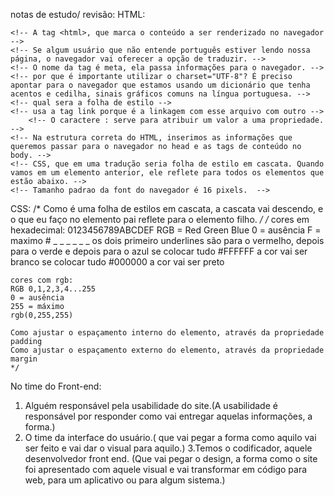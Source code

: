 notas de estudo/ revisão:
HTML:
<!-- A tag DOCTYPE serve para informar ao navegador qual versão do HTML estamos usando. -->
    <!-- A tag <html>, que marca o conteúdo a ser renderizado no navegador -->
    <!-- Se algum usuário que não entende português estiver lendo nossa página, o navegador vai oferecer a opção de traduzir. -->
    <!-- O nome da tag é meta, ela passa informações para o navegador. -->
    <!-- por que é importante utilizar o charset="UTF-8"? É preciso apontar para o navegador que estamos usando um dicionário que tenha acentos e cedilha, sinais gráficos comuns na língua portuguesa. -->
    <!-- qual sera a folha de estilo -->
    <!-- usa a tag link porque é a linkagem com esse arquivo com outro -->
        <!-- O caractere : serve para atribuir um valor a uma propriedade. -->
    <!-- Na estrutura correta do HTML, inserimos as informações que queremos passar para o navegador no head e as tags de conteúdo no body. -->
    <!-- CSS, que em uma tradução seria folha de estilo em cascata. Quando vamos em um elemento anterior, ele reflete para todos os elementos que estão abaixo. -->
    <!-- Tamanho padrao da font do navegador é 16 pixels.  -->

CSS:
    /* Como é uma folha de estilos em cascata, a cascata vai descendo, e o que eu faço no elemento pai reflete para o elemento filho. */
    /* cores em hexadecimal: 0123456789ABCDEF 
    RGB = Red Green Blue
    0 = ausência
    F = maximo
    # _ _ _ _ _ _
    os dois primeiro underlines são para o vermelho, depois para o verde e depois para o azul
    se colocar tudo #FFFFFF a cor vai ser branco
    se colocar tudo #000000 a cor vai ser preto
    
    cores com rgb:
    RGB 0,1,2,3,4...255 
    0 = ausência
    255 = máximo
    rgb(0,255,255)
    
    Como ajustar o espaçamento interno do elemento, através da propriedade padding
    Como ajustar o espaçamento externo do elemento, através da propriedade margin
    */

No time do Front-end:
   1. Alguém responsável pela usabilidade do site.(A usabilidade é responsável por responder como vai entregar aquelas informações, a forma.)
   2. O time da interface do usuário.( que vai pegar a forma como aquilo vai ser feito e vai dar o visual para aquilo.)
   3.Temos o codificador, aquele desenvolvedor front end. (Que vai pegar o design, a forma como o site foi apresentado com aquele visual e vai transformar em código para web, para um aplicativo ou para algum sistema.)